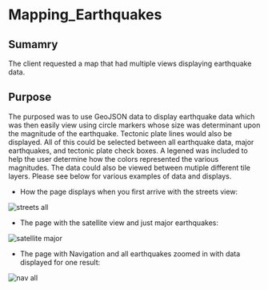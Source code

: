 # Mapping_Earthquakes

## **Sumamry**

The client requested a map that had multiple views displaying earthquake data.

## **Purpose**

The purposed was to use GeoJSON data to display earthquake data which was then easily view using circle markers whose size was determinant upon the magnitude of the earthquake.  Tectonic plate lines would also be displayed.  All of this could be selected between all earthquake data, major earthquakes, and tectonic plate check boxes.  A legened was included to help the user determine how the colors represented the various magnitudes.  The data could also be viewed between mutiple different tile layers.  Please see below for various examples of data and displays.

* How the page displays when you first arrive with the streets view:

![streets all](https://user-images.githubusercontent.com/78942457/119277780-8e112c00-bbef-11eb-89f1-1e7b1e48de89.png)

* The page with the satellite view and just major earthquakes:

![satellite major](https://user-images.githubusercontent.com/78942457/119277820-cb75b980-bbef-11eb-90bd-99330899d052.png)

* The page with Navigation and all earthquakes zoomed in with data displayed for one result:

![nav all](https://user-images.githubusercontent.com/78942457/119277874-1a235380-bbf0-11eb-9d8e-7213a36e290c.png)
